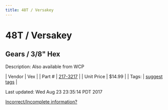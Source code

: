 ```yaml
---
title: 48T / Versakey
---
```


# 48T / Versakey
## Gears / 3/8" Hex
Description: 	Also available from WCP 

| Vendor | Vex | 
| Part # | [217-3217](http://www.vexrobotics.com/vexpro/motion/vexpro-gears/3-8-hex-bore.html) | 
| Unit Price | $14.99 | 
| Tags: | [suggest tags](https://docs.google.com/forms/d/e/1FAIpQLSeWyY8v3RgOty-MyWmh9U0iivNYN_molChYyS-0U-o-kOAv_g/viewform) | 

Last updated: Wed Aug 23 23:35:14 PDT 2017

 [Incorrect/Incomplete information?](https://docs.google.com/forms/d/e/1FAIpQLSeWyY8v3RgOty-MyWmh9U0iivNYN_molChYyS-0U-o-kOAv_g/viewform)